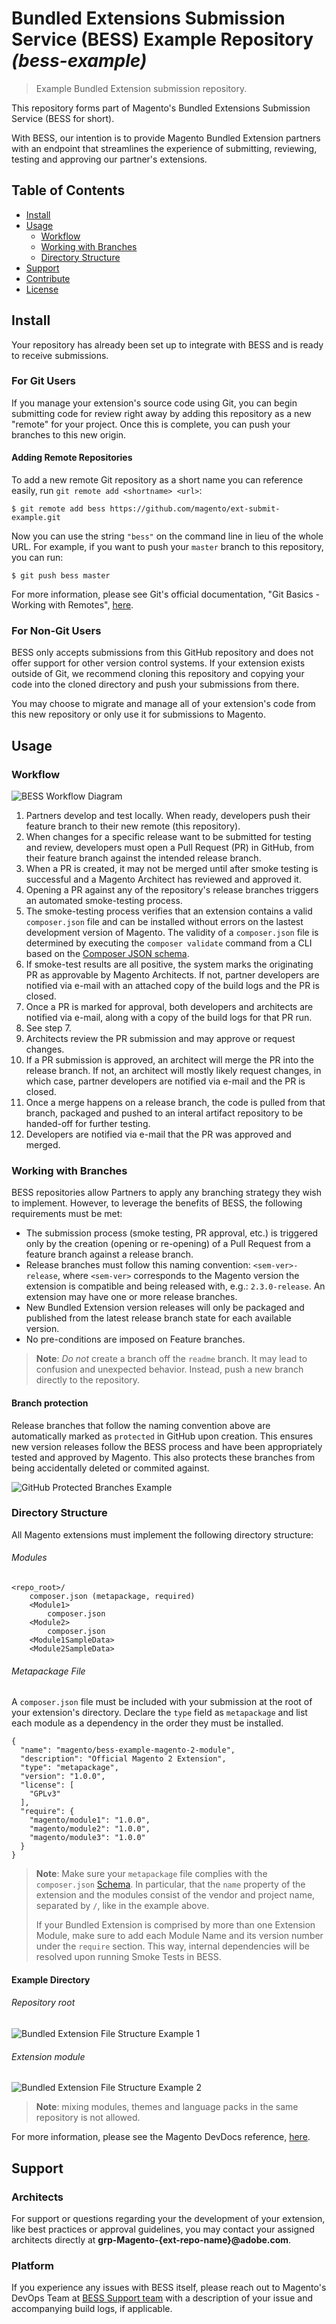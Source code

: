 # Bundled Extensions Submission Service (BESS) Example Repository _(bess-example)_

> Example Bundled Extension submission repository.

This repository forms part of Magento's Bundled Extensions Submission Service (BESS for short). 

With BESS, our intention is to provide Magento Bundled Extension partners with an endpoint that streamlines the experience of submitting, reviewing, testing and approving our partner's extensions.  

## Table of Contents
- [Install](#install)
- [Usage](#usage)
    - [Workflow](#workflow)
    - [Working with Branches](#working-with-branches)
    - [Directory Structure](#directory-structure)
- [Support](#support)
- [Contribute](#contribute)
- [License](#license)

## Install
Your repository has already been set up to integrate with BESS and is ready to receive submissions. 

### For Git Users
If you manage your extension's source code using Git, you can begin submitting code for review right away by adding this repository as a new "remote" for your project. Once this is complete, you can push your branches to this new origin.

#### Adding Remote Repositories
To add a new remote Git repository as a short name you can reference easily, run `git remote add <shortname> <url>`:

```
$ git remote add bess https://github.com/magento/ext-submit-example.git
```

Now you can use the string `"bess"` on the command line in lieu of the whole URL. For example, if you want to push your `master` branch to this repository, you can run:

```
$ git push bess master
```

For more information, please see Git's official documentation, "Git Basics - Working with Remotes", [here](https://git-scm.com/book/en/v2/Git-Basics-Working-with-Remotes).

### For Non-Git Users
BESS only accepts submissions from this GitHub repository and does not offer support for other version control systems. If your extension exists outside of Git, we recommend cloning this repository and copying your code into the cloned directory and push your submissions from there. 

You may choose to migrate and manage all of your extension's code from this new repository or only use it for submissions to Magento.

## Usage
### Workflow
![BESS Workflow Diagram](images/BESS-Workflow-Phase1-20180327.png)

1. Partners develop and test locally. When ready, developers push their feature branch to their new remote (this repository).
2. When changes for a specific release want to be submitted for testing and review, developers must open a Pull Request (PR) in GitHub, from their feature branch against the intended release branch.
3. When a PR is created, it may not be merged until after smoke testing is successful and a Magento Architect has reviewed and approved it.
4. Opening a PR against any of the repository's release branches triggers an automated smoke-testing process.
5. The smoke-testing process verifies that an extension contains a valid `composer.json` file and can be installed without errors on the lastest development version of Magento. The validity of a `composer.json` file is determined by executing the `composer validate` command from a CLI based on the [Composer JSON schema](https://getcomposer.org/doc/04-schema.md).
6. If smoke-test results are all positive, the system marks the originating PR as approvable by Magento Architects. If not, partner developers are notified via e-mail with an attached copy of the build logs and the PR is closed.
7. Once a PR is marked for approval, both developers and architects are notified via e-mail, along with a copy of the build logs for that PR run.
8. See step 7.
9. Architects review the PR submission and may approve or request changes.
10. If a PR submission is approved, an architect will merge the PR into the release branch. If not, an architect will mostly likely request changes, in which case, partner developers are notified via e-mail and the PR is closed.
11. Once a merge happens on a release branch, the code is pulled from that branch, packaged and pushed to an interal artifact repository to be handed-off for further testing.
12. Developers are notified via e-mail that the PR was approved and merged.

### Working with Branches
BESS repositories allow Partners to apply any branching strategy they wish to implement. However, to leverage the benefits of BESS, the following requirements must be met:

- The submission process (smoke testing, PR approval, etc.) is triggered only by the creation (opening or re-opening) of a Pull Request from a feature branch against a release branch.
- Release branches must follow this naming convention: `<sem-ver>-release`, where `<sem-ver>` corresponds to the Magento version the extension is compatible and being released with, e.g.: `2.3.0-release`. An extension may have one or more release branches.
- New Bundled Extension version releases will only be packaged and published from the latest release branch state for each available version.
- No pre-conditions are imposed on Feature branches.

> **Note**: _Do not_ create a branch off the `readme` branch. It may lead to confusion and unexpected behavior. Instead, push a new branch directly to the repository.

#### Branch protection
Release branches that follow the naming convention above are automatically marked as `protected` in GitHub upon creation. This ensures new version releases follow the BESS process and have been appropriately tested and approved by Magento. This also protects these branches from being accidentally deleted or commited against.

![GitHub Protected Branches Example](images/BESS-ProtectedBranches-Example.png)

### Directory Structure
All Magento extensions must implement the following directory structure:

###### Modules
```
<repo_root>/
    composer.json (metapackage, required)
    <Module1>
        composer.json
    <Module2>
        composer.json
    <Module1SampleData>
    <Module2SampleData>
```

###### Metapackage File
A `composer.json` file must be included with your submission at the root of your extension's directory. Declare the `type` field as `metapackage` and list each module as a dependency in the order they must be installed.

```
{
  "name": "magento/bess-example-magento-2-module",
  "description": "Official Magento 2 Extension",
  "type": "metapackage",
  "version": "1.0.0",
  "license": [
    "GPLv3"
  ],
  "require": {
    "magento/module1": "1.0.0",
    "magento/module2": "1.0.0",
    "magento/module3": "1.0.0"
  }
}
```

> **Note**: Make sure your `metapackage` file complies with the `composer.json` [Schema](https://getcomposer.org/doc/04-schema.md#the-composer-json-schema). In particular, that the `name` property of the extension and the modules consist of the vendor and project name, separated by `/`, like in the example above.
> 
> If your Bundled Extension is comprised by more than one Extension Module, make sure to add each Module Name and its version number under the `require` section. This way, internal dependencies will be resolved upon running Smoke Tests in BESS.

#### Example Directory
###### Repository root
![Bundled Extension File Structure Example 1](images/BundledExtension-FileStructure-Example-1.png)
###### Extension module
![Bundled Extension File Structure Example 2](images/BundledExtension-FileStructure-Example-2.png)

> **Note**: mixing modules, themes and language packs in the same repository is not allowed.

For more information, please see the Magento DevDocs reference, [here](http://devdocs.magento.com/guides/v2.2/extension-dev-guide/build/module-file-structure.html).

## Support
### Architects
For support or questions regarding your the development of your extension, like best practices or approval guidelines, you may contact your assigned architects directly at **grp-Magento-{ext-repo-name}@adobe.com**.

### Platform
If you experience any issues with BESS itself, please reach out to Magento's DevOps Team at [BESS Support team](mailto:grp-bess-support@adobe.com) with a description of your issue and accompanying build logs, if applicable.
